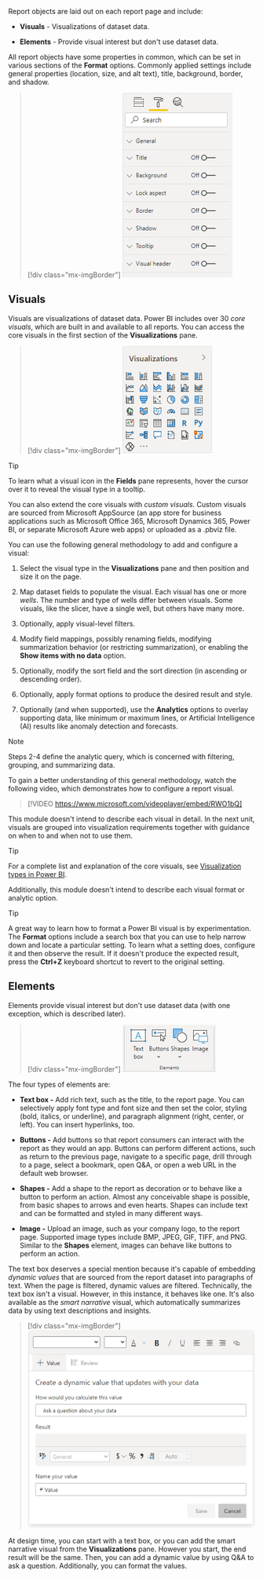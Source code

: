 Report objects are laid out on each report page and include:

- **Visuals** - Visualizations of dataset data.

- **Elements** - Provide visual interest but don't use dataset data.

All report objects have some properties in common, which can be set in various sections of the **Format** options. Commonly applied settings include general properties (location, size, and alt text), title, background, border, and shadow.

> [!div class="mx-imgBorder"]
> [![Image shows the Format options and section available to all report objects.](../media/2-1-format-options.png)](../media/2-1-format-options.png#lightbox)

## Visuals

Visuals are visualizations of dataset data. Power BI includes over 30 *core visuals*, which are built in and available to all reports. You can access the core visuals in the first section of the **Visualizations** pane.

> [!div class="mx-imgBorder"]
> [![Image shows the core visual icons found in the Visualizations pane.](../media/2-2-visualizations-pane-core-visuals.png)](../media/2-2-visualizations-pane-core-visuals.png#lightbox)

> [!TIP]
> To learn what a visual icon in the **Fields** pane represents, hover the cursor over it to reveal the visual type in a tooltip.

You can also extend the core visuals with *custom visuals*. Custom visuals are sourced from Microsoft AppSource (an app store for business applications such as Microsoft Office 365, Microsoft Dynamics 365, Power BI, or separate Microsoft Azure web apps) or uploaded as a .pbviz file.

You can use the following general methodology to add and configure a visual:

1. Select the visual type in the **Visualizations** pane and then position and size it on the page.

2. Map dataset fields to populate the visual. Each visual has one or more *wells*. The number and type of wells differ between visuals. Some visuals, like the slicer, have a single well, but others have many more.

3. Optionally, apply visual-level filters.

4. Modify field mappings, possibly renaming fields, modifying summarization behavior (or restricting summarization), or enabling the **Show items with no data** option.

5. Optionally, modify the sort field and the sort direction (in ascending or descending order).

6. Optionally, apply format options to produce the desired result and style.

7. Optionally (and when supported), use the **Analytics** options to overlay supporting data, like minimum or maximum lines, or Artificial Intelligence (AI) results like anomaly detection and forecasts.

> [!NOTE]
> Steps 2-4 define the analytic query, which is concerned with filtering, grouping, and summarizing data.

To gain a better understanding of this general methodology, watch the following video, which demonstrates how to configure a report visual.

> [!VIDEO https://www.microsoft.com/videoplayer/embed/RWO1bQ]

This module doesn't intend to describe each visual in detail. In the next unit, visuals are grouped into visualization requirements together with guidance on when to and when not to use them.

> [!TIP]
> For a complete list and explanation of the core visuals, see [Visualization types in Power BI](/power-bi/consumer/end-user-visual-type/?azure-portal=true).

Additionally, this module doesn't intend to describe each visual format or analytic option.

> [!TIP]
> A great way to learn how to format a Power BI visual is by experimentation. The **Format** options include a search box that you can use to help narrow down and locate a particular setting. To learn what a setting does, configure it and then observe the result. If it doesn't produce the expected result, press the **Ctrl+Z** keyboard shortcut to revert to the original setting.

## Elements

Elements provide visual interest but don't use dataset data (with one exception, which is described later).

> [!div class="mx-imgBorder"]
> [![Image shows the Elements group of the Insert ribbon tab.](../media/2-3-insert-ribbon-elements.png)](../media/2-3-insert-ribbon-elements.png#lightbox)

The four types of elements are:

- **Text box -** Add rich text, such as the title, to the report page. You can selectively apply font type and font size and then set the color, styling (bold, italics, or underline), and paragraph alignment (right, center, or left). You can insert hyperlinks, too.

- **Buttons -** Add buttons so that report consumers can interact with the report as they would an app. Buttons can perform different actions, such as return to the previous page, navigate to a specific page, drill through to a page, select a bookmark, open Q&A, or open a web URL in the default web browser.

- **Shapes -** Add a shape to the report as decoration or to behave like a button to perform an action. Almost any conceivable shape is possible, from basic shapes to arrows and even hearts. Shapes can include text and can be formatted and styled in many different ways.

- **Image -** Upload an image, such as your company logo, to the report page. Supported image types include BMP, JPEG, GIF, TIFF, and PNG. Similar to the **Shapes** element, images can behave like buttons to perform an action.

The text box deserves a special mention because it's capable of embedding *dynamic values* that are sourced from the report dataset into paragraphs of text. When the page is filtered, dynamic values are filtered. Technically, the text box isn't a visual. However, in this instance, it behaves like one. It's also available as the *smart narrative* visual, which automatically summarizes data by using text descriptions and insights.

> [!div class="mx-imgBorder"]
> [![Image shows the window used to create dynamic values.](../media/2-4-create-dynamic-value.png)](../media/2-4-create-dynamic-value.png#lightbox)

At design time, you can start with a text box, or you can add the smart narrative visual from the **Visualizations** pane. However you start, the end result will be the same. Then, you can add a dynamic value by using Q&A to ask a question. Additionally, you can format the values.
